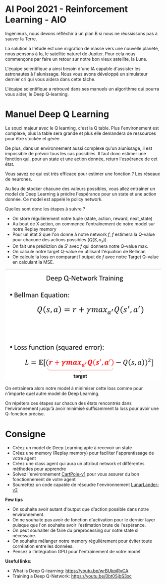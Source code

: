 # AI Pool 2021 - Reinforcement Learning - AIO

Ingénieurs, nous devons réfléchir à un plan B si nous ne réussissons pas à sauver la Terre.

La solution à l'étude est une migration de masse vers une nouvelle planète, nous pensons à Io, le satellite naturel de Jupiter.
Pour cela nous commençons par faire un retour sur notre bon vieux satellite, la Lune.

L'équipe scientifique a ainsi besoin d'une IA capable d'assister les astronautes à l'alunissage.
Nous vous avons développé un simulateur dernier cri qui vous aidera dans cette tâche.

L'équipe scientifique a retrouvé dans ses manuels un algorithme qui pourra vous aider, le Deep Q-learning.

# Manuel Deep Q Learning

Le souci majeur avec le Q learning, c'est la Q table.
Plus l'environement est complexe, plus la table sera grande et plus elle demandera de ressources pour être stockée et gérée.

De plus, dans un environnement aussi complexe qu'un alunissage, il est impossible de prévoir tous les cas possibles.
Il faut donc estimer une fonction qui, pour un state et une action donnée, return l'espérance de cet état.

Vous savez ce qui est très efficace pour estimer une fonction ? Les réseaux de neurones.

Au lieu de stocker chacune des valeurs possibles, vous allez entraîner un model de Deep Learning à prédire l'espérance pour un state et une action donnée.
Ce model est appelé le policy network.

Quelles sont donc les étapes à suivre ?

- On store régulièrement notre tuple (state, action, reward, next_state)
- Au bout de X action, on commence l'entraînement de notre model sur notre Replay memory
- Pour un état $S$ que l'on donne à notre network $f$, $f$ estimera la Q-value pour chacune des actions possibles ($Q(S,a_x)$).
- On fait une prédiction de $S'$ avec $f$ qui donnera notre Q-value max.
- On calcule notre target Q-value en utilisant l'équation de Bellman
- On calcule la loss en comparant l'output de $f$ avec notre Target Q-value en calculant la MSE.

<img src="./.img/Deep_Q-Network_raining.png" width=600px />

On entraînera alors notre model à minimiser cette loss comme pour n'importe quel autre model de Deep Learning.

On répétera ces étapes sur chacun des états rencontrés dans l'environnement jusqu'à avoir minimisé suffisamment la loss pour avoir une Q-fonction précise.

# Consigne
- Créez un model de Deep Learning apte à recevoir un state
- Créez une memory (Replay memory) pour faciliter l'apprentissage de votre agent
- Créez une class agent qui aura un attribut network et différentes méthodes pour apprendre
- Solvez l'environnement [CartPole-v1](https://gym.openai.com/envs/CartPole-v1/) pour vous assurer du bon fonctionnement de votre agent
- Soumettez un code capable de résoudre l'environnement [LunarLander-v2](https://gym.openai.com/envs/LunarLander-v2/)

**Few tips**
- On souhaite avoir autant d'output que d'action possible dans notre environnement.
- On ne souhaite pas avoir de fonction d'activation pour le dernier layer puisque que l'on souhaite avoir l'estimation brute de l'espérance.
- On peut souhaiter de faire du preprocessing sur notre state si nécessaire.
- On souhaite mélanger notre memory régulièrement pour éviter toute corrélation entre les données.
- Pensez à l'intégration GPU pour l'entraînement de votre model


**Useful links:**
- What is Deep Q-learning: https://youtu.be/wrBUkpiRvCA
- Training a Deep Q-Network: https://youtu.be/0bt0SjbS3xc
